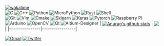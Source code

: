<!--
<p align="center"><a href="https://anuraghazra.github.io"><img width="80%" src="./assets/gh-readme-header.png" /></a></p>

<br />

I'm a self-taught passionate FrontEnd developer from India 🇮🇳

**About me**

- 💼 FrontEnd Engineer at [Razorpay](http://razorpay.com/)

- 📈 Built github-readme-stats, verlyjs and more, **50m+** hits • **31K** stars on GitHub

- ❤️ I love writing TypeScript, and building fun experiments on type-level

- 💬 Ask me about anything [here](https://github.com/anuraghazra/anuraghazra/issues)

<code><img height="20" src="https://raw.githubusercontent.com/github/explore/80688e429a7d4ef2fca1e82350fe8e3517d3494d/topics/javascript/javascript.png"></code>
<code><img height="20" src="https://raw.githubusercontent.com/github/explore/80688e429a7d4ef2fca1e82350fe8e3517d3494d/topics/typescript/typescript.png"></code>
<code><img height="20" src="https://raw.githubusercontent.com/github/explore/80688e429a7d4ef2fca1e82350fe8e3517d3494d/topics/react/react.png"></code>
<code><img height="20" src="https://raw.githubusercontent.com/github/explore/5c058a388828bb5fde0bcafd4bc867b5bb3f26f3/topics/graphql/graphql.png"></code>
<code><img height="20" src="https://raw.githubusercontent.com/github/explore/80688e429a7d4ef2fca1e82350fe8e3517d3494d/topics/nodejs/nodejs.png"></code>    
-->
[![wakatime](https://wakatime.com/badge/user/0de4f1d3-502b-4e31-a34b-8eee914bed75.svg)](https://wakatime.com/@0de4f1d3-502b-4e31-a34b-8eee914bed75)
<br />
![C](https://img.shields.io/badge/-C-AAAAAA?style=flat&logo=c)
![C++](https://img.shields.io/badge/-C++-AAAAAA?style=flat&logo=c%2B%2B)
![Python](https://img.shields.io/badge/-Python-AAAAAA?style=flat&logo=python)
![MicroPython](https://img.shields.io/badge/-MicroPython-AAAAAA?style=flat&logo=MicroPython)
![Rust](https://img.shields.io/badge/-Rust-AAAAAA?style=flat&logo=rust)
![Shell](https://img.shields.io/badge/-Shell-AAAAAA?style=flat&logo=Shell)
<br />
![Git](https://img.shields.io/badge/-GIT-AAAAAA?style=flat&logo=git)
![Vim](https://img.shields.io/badge/-Vim-AAAAAA?style=flat&logo=Vim)
![Cmake](https://img.shields.io/badge/-Cmake-AAAAAA?style=flat&logo=Cmake)
![Sklearn](https://img.shields.io/badge/-scikitlearn-AAAAAA?style=flat&logo=scikit-learn)
![Keras](https://img.shields.io/badge/-Keras-AAAAAA?style=flat&logo=Keras)
![Pytorch](https://img.shields.io/badge/-Pytorch-AAAAAA?style=flat&logo=pytorch)
![Raspberry Pi](https://img.shields.io/badge/-RaspberryPi-AAAAAA?style=flat&logo=RaspberryPi)
![Arduino](https://img.shields.io/badge/-Arduino-AAAAAA?style=flat&logo=Arduino)
![OpenCV](https://img.shields.io/badge/-OpenCV-AAAAAA?style=flat&logo=OpenCV)
![Qt](https://img.shields.io/badge/-Qt-AAAAAA?style=flat&logo=Qt)
![Altium-Designer](https://img.shields.io/badge/-Altium-Designer-AAAAAA?style=flat&logo=Altium-Designer)
| <a href="https://github.com/gzzyyxh/github-readme-stats"><img align="center" src="https://github-readme-stats-khaki-tau-80.vercel.app/api?username=gzzyyxh&show_icons=true&include_all_commits=true&theme=buefy&hide_border=true" alt="Anurag's github stats" /></a> | <a href="https://github.com/gzzyyxh/github-readme-stats"><img align="center" src="https://github-readme-stats-khaki-tau-80.vercel.app/api/top-langs/?username=gzzyyxh&layout=compact&theme=buefy&hide_border=true" /></a> |
|----------------|-----------------|

[![Gmail](https://img.shields.io/badge/-Gmail-FFFFFF?style=flat&logo=Gmail)](mailto:gzzyyxh@gmail.com)
[![Twitter](https://img.shields.io/badge/-Twitter-FFFFFF?style=flat&logo=Twitter)](http://twitter.com)
<!--

#### Top Repositories


<a href="https://github.com/anuraghazra/github-readme-stats">
  <img align="center" src="https://github-readme-stats.vercel.app/api/pin/?username=anuraghazra&repo=github-readme-stats&theme=buefy" />
</a>
<a href="https://github.com/anuraghazra/anuraghazra.github.io">
  <img align="center" src="https://github-readme-stats.vercel.app/api/pin/?username=anuraghazra&repo=anuraghazra.github.io&theme=buefy" />
</a>

<br />
<br />

<a href="https://twitter.com/anuraghazru">
  <img align="right" alt="Anurag Hazra | Twitter" width="21px" src="https://raw.githubusercontent.com/anuraghazra/anuraghazra/master/assets/twitter.svg" />
</a>
<a href="https://codesandbox.io/u/anuraghazra">
  <img align="right" alt="Anurag Hazra | CodeSandbox" width="20px" src="https://raw.githubusercontent.com/anuraghazra/anuraghazra/master/assets/codesandbox.svg" />
</a>
-->

<!--
**gzzyyxh/gzzyyxh** is a ✨ _special_ ✨ repository because its `README.md` (this file) appears on your GitHub profile.

Here are some ideas to get you started:

- 🔭 I’m currently working on ...
- 🌱 I’m currently learning ...
- 👯 I’m looking to collaborate on ...
- 🤔 I’m looking for help with ...
- 💬 Ask me about ...
- 📫 How to reach me: ...
- 😄 Pronouns: ...
- ⚡ Fun fact: ...
-->
